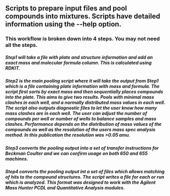 ## **Scripts to prepare input files and pool compounds into mixtures.  Scripts have detailed information using the --help option.**
### This workflow is broken down into 4 steps. You may not need all the steps.
##### Step1 will take a file with plate and structure information and add an exact mass and molecular formula column.  This is calculated using RDKIT.

##### Step2 is the main pooling script where it will take the output from Step1 which is a file containing plate information with mass and formula.  The script first sorts by exact mass and then sequentially places compounds into the plate.  This aims to give two results.  Pools with minimal mass clashes in each well, and a normally distributed mass values in each well.  The script also outputs diagnostic files to let the user know how many mass clashes are in each well.  The user can adjust the number of compounds per well or number of wells to balance samples and mass clashes.  Performance depends on the distribution of mass values of the compounds as well as the resolution of the users mass spec analysis method. In this publication the resolution was >0.05 amu.

##### Step3 converts the pooling output into a set of transfer instructions for Beckman Coulter and we can confirm usage on both 650 and 655 machines.

##### Step4 converts the pooling output int a set of files which allows matching of hits to the compound structures.  The script writes a file for each or run which is analyzed. This format was designed to work with the Agilent Mass Hunter PCDL and Quantitative Analysis modules.  

